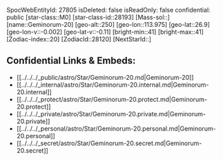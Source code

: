 ﻿---
location: [26.9,113.975,250]
type: Station
tags:
- astro/Star

---
SpocWebEntityId: 27805
isDeleted: false
isReadOnly: false
confidential: public
[star-class::M0]
[star-class-id::28193]
[Mass-sol::]
[name::Geminorum-20]
[geo-alt::250]
[geo-lon::113.975]
[geo-lat::26.9]
[geo-lon-v::-0.002]
[geo-lat-v::-0.11]
[bright-min::41]
[bright-max::41]
[Zodiac-index::20]
[ZodiacId::28120]
[NextStarId::]



## Confidential Links & Embeds: 
- [[../../../_public/astro/Star/Geminorum-20.md|Geminorum-20]] 
- [[../../../_internal/astro/Star/Geminorum-20.internal.md|Geminorum-20.internal]] 
- [[../../../_protect/astro/Star/Geminorum-20.protect.md|Geminorum-20.protect]] 
- [[../../../_private/astro/Star/Geminorum-20.private.md|Geminorum-20.private]] 
- [[../../../_personal/astro/Star/Geminorum-20.personal.md|Geminorum-20.personal]] 
- [[../../../_secret/astro/Star/Geminorum-20.secret.md|Geminorum-20.secret]]

